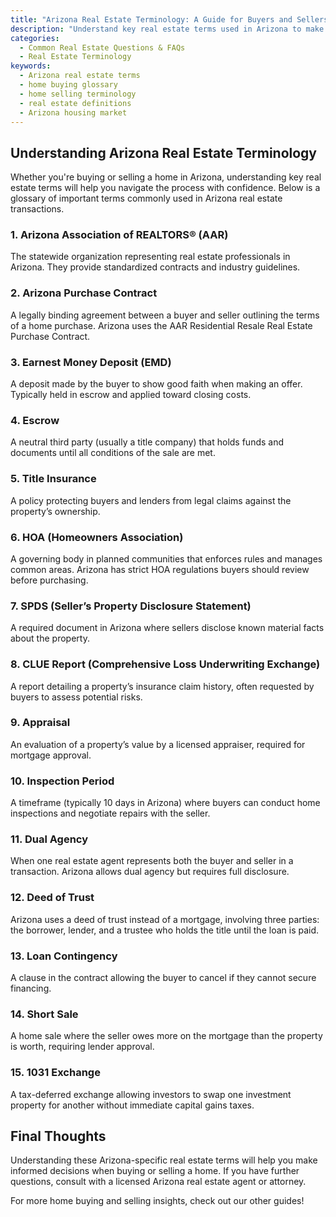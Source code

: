 ```yaml
---
title: "Arizona Real Estate Terminology: A Guide for Buyers and Sellers"
description: "Understand key real estate terms used in Arizona to make informed decisions when buying or selling a home."
categories:
  - Common Real Estate Questions & FAQs
  - Real Estate Terminology
keywords:
  - Arizona real estate terms
  - home buying glossary
  - home selling terminology
  - real estate definitions
  - Arizona housing market
---
```


## Understanding Arizona Real Estate Terminology  
Whether you're buying or selling a home in Arizona, understanding key real estate terms will help you navigate the process with confidence. Below is a glossary of important terms commonly used in Arizona real estate transactions.

### 1. **Arizona Association of REALTORS® (AAR)**  
The statewide organization representing real estate professionals in Arizona. They provide standardized contracts and industry guidelines.

### 2. **Arizona Purchase Contract**  
A legally binding agreement between a buyer and seller outlining the terms of a home purchase. Arizona uses the AAR Residential Resale Real Estate Purchase Contract.

### 3. **Earnest Money Deposit (EMD)**  
A deposit made by the buyer to show good faith when making an offer. Typically held in escrow and applied toward closing costs.

### 4. **Escrow**  
A neutral third party (usually a title company) that holds funds and documents until all conditions of the sale are met.

### 5. **Title Insurance**  
A policy protecting buyers and lenders from legal claims against the property’s ownership.

### 6. **HOA (Homeowners Association)**  
A governing body in planned communities that enforces rules and manages common areas. Arizona has strict HOA regulations buyers should review before purchasing.

### 7. **SPDS (Seller’s Property Disclosure Statement)**  
A required document in Arizona where sellers disclose known material facts about the property.

### 8. **CLUE Report (Comprehensive Loss Underwriting Exchange)**  
A report detailing a property’s insurance claim history, often requested by buyers to assess potential risks.

### 9. **Appraisal**  
An evaluation of a property’s value by a licensed appraiser, required for mortgage approval.

### 10. **Inspection Period**  
A timeframe (typically 10 days in Arizona) where buyers can conduct home inspections and negotiate repairs with the seller.

### 11. **Dual Agency**  
When one real estate agent represents both the buyer and seller in a transaction. Arizona allows dual agency but requires full disclosure.

### 12. **Deed of Trust**  
Arizona uses a deed of trust instead of a mortgage, involving three parties: the borrower, lender, and a trustee who holds the title until the loan is paid.

### 13. **Loan Contingency**  
A clause in the contract allowing the buyer to cancel if they cannot secure financing.

### 14. **Short Sale**  
A home sale where the seller owes more on the mortgage than the property is worth, requiring lender approval.

### 15. **1031 Exchange**  
A tax-deferred exchange allowing investors to swap one investment property for another without immediate capital gains taxes.

## Final Thoughts  
Understanding these Arizona-specific real estate terms will help you make informed decisions when buying or selling a home. If you have further questions, consult with a licensed Arizona real estate agent or attorney.

For more home buying and selling insights, check out our other guides!
